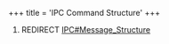 +++
title = 'IPC Command Structure'
+++

1.  REDIRECT [IPC#Message_Structure](IPC#message_structure "wikilink")
